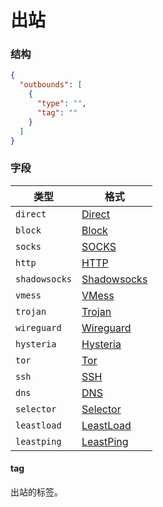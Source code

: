 # 出站

### 结构

```json
{
  "outbounds": [
    {
      "type": "",
      "tag": ""
    }
  ]
}
```

### 字段

| 类型            | 格式                           |
|---------------|------------------------------|
| `direct`      | [Direct](./direct)           |
| `block`       | [Block](./block)             |
| `socks`       | [SOCKS](./socks)             |
| `http`        | [HTTP](./http)               |
| `shadowsocks` | [Shadowsocks](./shadowsocks) |
| `vmess`       | [VMess](./vmess)             |
| `trojan`      | [Trojan](./trojan)           |
| `wireguard`   | [Wireguard](./wireguard)     |
| `hysteria`    | [Hysteria](./hysteria)       |
| `tor`         | [Tor](./tor)                 |
| `ssh`         | [SSH](./ssh)                 |
| `dns`         | [DNS](./dns)                 |
| `selector`    | [Selector](./selector)       |
| `leastload`   | [LeastLoad](./leastload)     |
| `leastping`   | [LeastPing](./leastping)     |

#### tag

出站的标签。